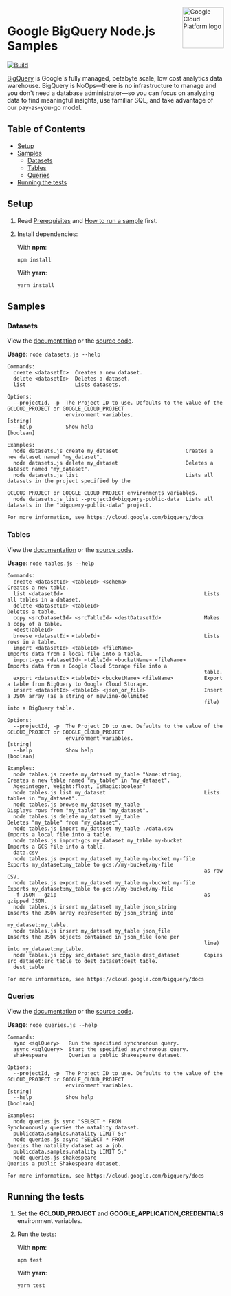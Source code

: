 <img src="https://avatars2.githubusercontent.com/u/2810941?v=3&s=96" alt="Google Cloud Platform logo" title="Google Cloud Platform" align="right" height="96" width="96"/>

# Google BigQuery Node.js Samples

[![Build](https://storage.googleapis.com/cloud-docs-samples-badges/GoogleCloudPlatform/nodejs-docs-samples/nodejs-docs-samples-bigquery.svg)]()

[BigQuery](https://cloud.google.com/bigquery/docs) is Google&#x27;s fully managed, petabyte scale, low cost analytics data warehouse. BigQuery is NoOps—there is no infrastructure to manage and you don&#x27;t need a database administrator—so you can focus on analyzing data to find meaningful insights, use familiar SQL, and take advantage of our pay-as-you-go model.

## Table of Contents

* [Setup](#setup)
* [Samples](#samples)
  * [Datasets](#datasets)
  * [Tables](#tables)
  * [Queries](#queries)
* [Running the tests](#running-the-tests)

## Setup

1.  Read [Prerequisites][prereq] and [How to run a sample][run] first.
1.  Install dependencies:

    With **npm**:

        npm install

    With **yarn**:

        yarn install

[prereq]: ../README.md#prerequisites
[run]: ../README.md#how-to-run-a-sample

## Samples

### Datasets

View the [documentation][datasets_0_docs] or the [source code][datasets_0_code].

__Usage:__ `node datasets.js --help`

```
Commands:
  create <datasetId>  Creates a new dataset.
  delete <datasetId>  Deletes a dataset.
  list                Lists datasets.

Options:
  --projectId, -p  The Project ID to use. Defaults to the value of the GCLOUD_PROJECT or GOOGLE_CLOUD_PROJECT
                   environment variables.                                                                       [string]
  --help           Show help                                                                                   [boolean]

Examples:
  node datasets.js create my_dataset                      Creates a new dataset named "my_dataset".
  node datasets.js delete my_dataset                      Deletes a dataset named "my_dataset".
  node datasets.js list                                   Lists all datasets in the project specified by the
                                                          GCLOUD_PROJECT or GOOGLE_CLOUD_PROJECT environments variables.
  node datasets.js list --projectId=bigquery-public-data  Lists all datasets in the "bigquery-public-data" project.

For more information, see https://cloud.google.com/bigquery/docs
```

[datasets_0_docs]: https://cloud.google.com/bigquery/docs
[datasets_0_code]: datasets.js

### Tables

View the [documentation][tables_1_docs] or the [source code][tables_1_code].

__Usage:__ `node tables.js --help`

```
Commands:
  create <datasetId> <tableId> <schema>                         Creates a new table.
  list <datasetId>                                              Lists all tables in a dataset.
  delete <datasetId> <tableId>                                  Deletes a table.
  copy <srcDatasetId> <srcTableId> <destDatasetId>              Makes a copy of a table.
  <destTableId>
  browse <datasetId> <tableId>                                  Lists rows in a table.
  import <datasetId> <tableId> <fileName>                       Imports data from a local file into a table.
  import-gcs <datasetId> <tableId> <bucketName> <fileName>      Imports data from a Google Cloud Storage file into a
                                                                table.
  export <datasetId> <tableId> <bucketName> <fileName>          Export a table from BigQuery to Google Cloud Storage.
  insert <datasetId> <tableId> <json_or_file>                   Insert a JSON array (as a string or newline-delimited
                                                                file) into a BigQuery table.

Options:
  --projectId, -p  The Project ID to use. Defaults to the value of the GCLOUD_PROJECT or GOOGLE_CLOUD_PROJECT
                   environment variables.                                                                       [string]
  --help           Show help                                                                                   [boolean]

Examples:
  node tables.js create my_dataset my_table "Name:string,       Creates a new table named "my_table" in "my_dataset".
  Age:integer, Weight:float, IsMagic:boolean"
  node tables.js list my_dataset                                Lists tables in "my_dataset".
  node tables.js browse my_dataset my_table                     Displays rows from "my_table" in "my_dataset".
  node tables.js delete my_dataset my_table                     Deletes "my_table" from "my_dataset".
  node tables.js import my_dataset my_table ./data.csv          Imports a local file into a table.
  node tables.js import-gcs my_dataset my_table my-bucket       Imports a GCS file into a table.
  data.csv
  node tables.js export my_dataset my_table my-bucket my-file   Exports my_dataset:my_table to gcs://my-bucket/my-file
                                                                as raw CSV.
  node tables.js export my_dataset my_table my-bucket my-file   Exports my_dataset:my_table to gcs://my-bucket/my-file
  -f JSON --gzip                                                as gzipped JSON.
  node tables.js insert my_dataset my_table json_string         Inserts the JSON array represented by json_string into
                                                                my_dataset:my_table.
  node tables.js insert my_dataset my_table json_file           Inserts the JSON objects contained in json_file (one per
                                                                line) into my_dataset:my_table.
  node tables.js copy src_dataset src_table dest_dataset        Copies src_dataset:src_table to dest_dataset:dest_table.
  dest_table

For more information, see https://cloud.google.com/bigquery/docs
```

[tables_1_docs]: https://cloud.google.com/bigquery/docs
[tables_1_code]: tables.js

### Queries

View the [documentation][queries_2_docs] or the [source code][queries_2_code].

__Usage:__ `node queries.js --help`

```
Commands:
  sync <sqlQuery>   Run the specified synchronous query.
  async <sqlQuery>  Start the specified asynchronous query.
  shakespeare       Queries a public Shakespeare dataset.

Options:
  --projectId, -p  The Project ID to use. Defaults to the value of the GCLOUD_PROJECT or GOOGLE_CLOUD_PROJECT
                   environment variables.                                                                       [string]
  --help           Show help                                                                                   [boolean]

Examples:
  node queries.js sync "SELECT * FROM                           Synchronously queries the natality dataset.
  publicdata.samples.natality LIMIT 5;"
  node queries.js async "SELECT * FROM                          Queries the natality dataset as a job.
  publicdata.samples.natality LIMIT 5;"
  node queries.js shakespeare                                   Queries a public Shakespeare dataset.

For more information, see https://cloud.google.com/bigquery/docs
```

[queries_2_docs]: https://cloud.google.com/bigquery/docs
[queries_2_code]: queries.js

## Running the tests

1.  Set the **GCLOUD_PROJECT** and **GOOGLE_APPLICATION_CREDENTIALS** environment variables.

1.  Run the tests:

    With **npm**:

        npm test

    With **yarn**:

        yarn test
